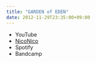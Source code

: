 ```yaml
---
title: "GARDEN of EDEN"
date: 2012-11-29T23:35:00+09:00
---
```


- YouTube
- [NicoNico](https://nico.ms/sm19467723)
- Spotify
- Bandcamp

